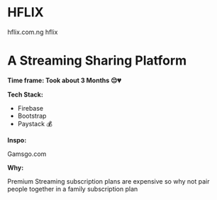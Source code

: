 <h1> HFLIX </h1>
<a> hflix.com.ng </a>
<a> hflix</a>

<h1 > A Streaming Sharing Platform</h1>

<b>Time frame: Took about 3 Months 😔💔</b>

<b> Tech Stack: </b>
<ul>
  <li> Firebase </li>
  <li> Bootstrap </li>
  <li> Paystack 💰 </li>
</ul>

<b> Inspo: </b> <p> Gamsgo.com </p>
<b> Why: </b> <p> Premium Streaming subscription plans are expensive so why not pair people together in a family subscription plan </p>

